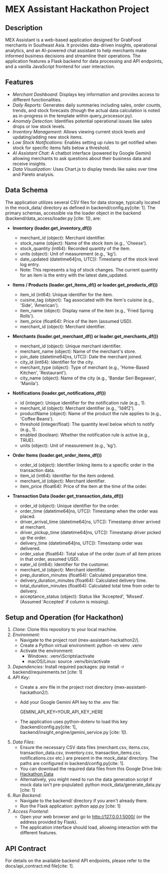 # MEX Assistant Hackathon Project

## Description

MEX Assistant is a web-based application designed for GrabFood merchants in Southeast Asia. It provides data-driven insights, operational analytics, and an AI-powered chat assistant to help merchants make informed business decisions and streamline their operations. The application features a Flask backend for data processing and API endpoints, and a vanilla JavaScript frontend for user interaction.

## Features

* *Merchant Dashboard:* Displays key information and provides access to different functionalities.
* *Daily Reports:* Generates daily summaries including sales, order counts, trends, and stock forecasts (though the actual data calculation is noted as in-progress in the template within query_processor.py).
* *Anomaly Detection:* Identifies potential operational issues like sales drops or low stock levels.
* *Inventory Management:* Allows viewing current stock levels and updating/adding new stock items.
* *Low Stock Notifications:* Enables setting up rules to get notified when stock for specific items falls below a threshold.
* *AI Assistant Chat:* A chatbot interface (powered by Google Gemini) allowing merchants to ask questions about their business data and receive insights.
* *Data Visualization:* Uses Chart.js to display trends like sales over time and Pareto analysis.

## Data Schema

The application utilizes several CSV files for data storage, typically located in the mock_data/ directory as defined in backend/config.py[cite: 1]. The primary schemas, accessible via the loader object in the backend (backend/data_access/loader.py [cite: 1]), are:

* **Inventory (loader.get_inventory_df())**
    * merchant_id (object): Merchant identifier.
    * stock_name (object): Name of the stock item (e.g., 'Cheese').
    * stock_quantity (int64): Recorded quantity of the item.
    * units (object): Unit of measurement (e.g., 'kg').
    * date_updated (datetime64[ns, UTC]): Timestamp of the stock level log entry.
    * Note: This represents a log of stock changes. The current quantity for an item is the entry with the latest date_updated.

* **Items / Products (loader.get_items_df() or loader.get_products_df())**
    * item_id (int64): Unique identifier for the item.
    * cuisine_tag (object): Tag associated with the item's cuisine (e.g., 'Side', 'American').
    * item_name (object): Display name of the item (e.g., 'Fried Spring Rolls').
    * item_price (float64): Price of the item (assumed USD).
    * merchant_id (object): Merchant identifier.

* **Merchants (loader.get_merchant_df() or loader.get_merchants_df())**
    * merchant_id (object): Unique merchant identifier.
    * merchant_name (object): Name of the merchant's store.
    * join_date (datetime64[ns, UTC]): Date the merchant joined.
    * city_id (int64): Identifier for the city.
    * merchant_type (object): Type of merchant (e.g., 'Home-Based Kitchen', 'Restaurant').
    * city_name (object): Name of the city (e.g., 'Bandar Seri Begawan', 'Manila').

* **Notifications (loader.get_notifications_df())**
    * id (integer): Unique identifier for the notification rule (e.g., 1).
    * merchant_id (object): Merchant identifier (e.g., '1d4f2').
    * productName (object): Name of the product the rule applies to (e.g., 'Coffee Beans').
    * threshold (integer/float): The quantity level below which to notify (e.g., 1).
    * enabled (boolean): Whether the notification rule is active (e.g., TRUE).
    * units (object): Unit of measurement (e.g., 'kg').

* **Order Items (loader.get_order_items_df())**
    * order_id (object): Identifier linking items to a specific order in the transaction data.
    * item_id (int64): Identifier for the item ordered.
    * merchant_id (object): Merchant identifier.
    * item_price (float64): Price of the item at the time of the order.

* **Transaction Data (loader.get_transaction_data_df())**
    * order_id (object): Unique identifier for the order.
    * order_time (datetime64[ns, UTC]): Timestamp when the order was placed.
    * driver_arrival_time (datetime64[ns, UTC]): Timestamp driver arrived at merchant.
    * driver_pickup_time (datetime64[ns, UTC]): Timestamp driver picked up the order.
    * delivery_time (datetime64[ns, UTC]): Timestamp order was delivered.
    * order_value (float64): Total value of the order (sum of all item prices in that order, assumed USD).
    * eater_id (int64): Identifier for the customer.
    * merchant_id (object): Merchant identifier.
    * prep_duration_minutes (float64): Calculated preparation time.
    * delivery_duration_minutes (float64): Calculated delivery time.
    * total_duration_minutes (float64): Calculated total time from order to delivery.
    * acceptance_status (object): Status like 'Accepted', 'Missed'. (Assumed 'Accepted' if column is missing).

## Setup and Operation (for Hackathon)

1.  *Clone:* Clone this repository to your local machine.
2.  *Environment:*
    * Navigate to the project root (mex-assistant-hackathon2/).
    * Create a Python virtual environment: python -m venv .venv
    * Activate the environment:
        * Windows: .venv\Scripts\activate
        * macOS/Linux: source .venv/bin/activate
3.  *Dependencies:* Install required packages: pip install -r backend/requirements.txt [cite: 1]
4.  *API Key:*
    * Create a .env file in the project root directory (mex-assistant-hackathon2/).
    * Add your Google Gemini API key to the .env file:
        
        GEMINI_API_KEY=YOUR_API_KEY_HERE
        
    * The application uses python-dotenv to load this key (backend/config.py[cite: 1], backend/insight_engine/gemini_service.py [cite: 1]).
5.  *Data Files:*
    * Ensure the necessary CSV data files (merchant.csv, items.csv, transaction_data.csv, inventory.csv, transaction_items.csv, notifications.csv etc.) are present in the mock_data/ directory. The paths are configured in backend/config.py[cite: 1].
    * You can download the required data files from this Google Drive link: [Hackathon Data](https://drive.google.com/drive/folders/1k2sXTX0gsV-fgIrVzgk8KNUIgWtvELiZ?usp=sharing)
    * Alternatively, you might need to run the data generation script if mock data isn't pre-populated: python mock_data/generate_data.py [cite: 1]
6.  *Run Backend:*
    * Navigate to the backend/ directory if you aren't already there.
    * Run the Flask application: python app.py [cite: 1]
7.  *Access Frontend:*
    * Open your web browser and go to http://127.0.0.1:5000/ (or the address provided by Flask).
    * The application interface should load, allowing interaction with the different features.

## API Contract

For details on the available backend API endpoints, please refer to the docs/api_contract.md file[cite: 1].